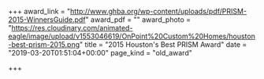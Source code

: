 +++
award_link = "http://www.ghba.org/wp-content/uploads/pdf/PRISM-2015-WinnersGuide.pdf"
award_pdf = ""
award_photo = "https://res.cloudinary.com/animated-eagle/image/upload/v1553046619/OnPoint%20Custom%20Homes/houston-best-prism-2015.png"
title = "2015 Houston's Best PRISM Award"
date = "2019-03-20T01:51:04+00:00"
page_kind = "old_award"

+++
